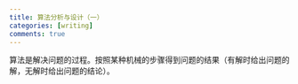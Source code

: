 ```yaml
---
title: 算法分析与设计（一）
categories: [writing]
comments: true
---
```

算法是解决问题的过程。按照某种机械的步骤得到问题的结果（有解时给出问题的解，无解时给出问题的结论）。

